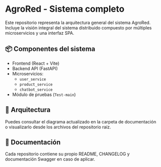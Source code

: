 # AgroRed - Sistema completo

Este repositorio representa la arquitectura general del sistema AgroRed. Incluye la visión integral del sistema distribuido compuesto por múltiples microservicios y una interfaz SPA.

## 📦 Componentes del sistema

- Frontend (React + Vite)
- Backend API (FastAPI)
- Microservicios:
  - `user_service`
  - `product_service`
  - `chatbot_service`
- Módulo de pruebas (`Test-main`)

## 🧩 Arquitectura

Puedes consultar el diagrama actualizado en la carpeta de documentación o visualizarlo desde los archivos del repositorio raíz.

## 📄 Documentación

Cada repositorio contiene su propio README, CHANGELOG y documentación Swagger en caso de aplicar.
